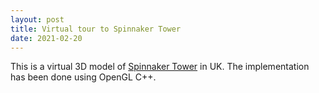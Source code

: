```yaml
---
layout: post
title: Virtual tour to Spinnaker Tower
date: 2021-02-20
---
```


This is a virtual 3D model of <a href="https://en.wikipedia.org/wiki/Spinnaker_Tower">Spinnaker Tower</a> in UK. The implementation has been done using OpenGL C++.

